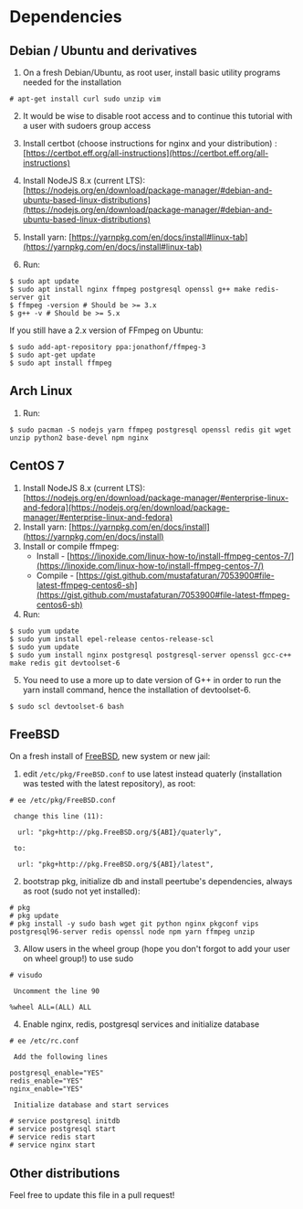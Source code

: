 # Dependencies

## Debian / Ubuntu and derivatives
  1. On a fresh Debian/Ubuntu, as root user, install basic utility programs needed for the installation

```
# apt-get install curl sudo unzip vim
```

  2. It would be wise to disable root access and to continue this tutorial with a user with sudoers group access

  3. Install certbot (choose instructions for nginx and your distribution) :
     [https://certbot.eff.org/all-instructions](https://certbot.eff.org/all-instructions)
  4. Install NodeJS 8.x (current LTS):
     [https://nodejs.org/en/download/package-manager/#debian-and-ubuntu-based-linux-distributions](https://nodejs.org/en/download/package-manager/#debian-and-ubuntu-based-linux-distributions)
  5. Install yarn:
     [https://yarnpkg.com/en/docs/install#linux-tab](https://yarnpkg.com/en/docs/install#linux-tab)
  6. Run:

```
$ sudo apt update
$ sudo apt install nginx ffmpeg postgresql openssl g++ make redis-server git
$ ffmpeg -version # Should be >= 3.x
$ g++ -v # Should be >= 5.x
```

If you still have a 2.x version of FFmpeg on Ubuntu:
```
$ sudo add-apt-repository ppa:jonathonf/ffmpeg-3
$ sudo apt-get update
$ sudo apt install ffmpeg
```

## Arch Linux

  1. Run:

```
$ sudo pacman -S nodejs yarn ffmpeg postgresql openssl redis git wget unzip python2 base-devel npm nginx
```

## CentOS 7

  1. Install NodeJS 8.x (current LTS):
     [https://nodejs.org/en/download/package-manager/#enterprise-linux-and-fedora](https://nodejs.org/en/download/package-manager/#enterprise-linux-and-fedora)
  2. Install yarn:
     [https://yarnpkg.com/en/docs/install](https://yarnpkg.com/en/docs/install)
  3. Install or compile ffmpeg:
     * Install - [https://linoxide.com/linux-how-to/install-ffmpeg-centos-7/](https://linoxide.com/linux-how-to/install-ffmpeg-centos-7/)
     * Compile - [https://gist.github.com/mustafaturan/7053900#file-latest-ffmpeg-centos6-sh](https://gist.github.com/mustafaturan/7053900#file-latest-ffmpeg-centos6-sh)
  4. Run:

```
$ sudo yum update
$ sudo yum install epel-release centos-release-scl
$ sudo yum update
$ sudo yum install nginx postgresql postgresql-server openssl gcc-c++ make redis git devtoolset-6
```

  5. You need to use a more up to date version of G++ in order to run the yarn install command, hence the installation of devtoolset-6.
```
$ sudo scl devtoolset-6 bash
```

## FreeBSD

On a fresh install of [FreeBSD](https://www.freebsd.org), new system or new jail:

  1. edit `/etc/pkg/FreeBSD.conf` to use latest instead quaterly (installation was tested with the latest repository), as root:
```
# ee /etc/pkg/FreeBSD.conf
```

     change this line (11):
```
  url: "pkg+http://pkg.FreeBSD.org/${ABI}/quaterly",
```

     to:
```
  url: "pkg+http://pkg.FreeBSD.org/${ABI}/latest",
```

  2. bootstrap pkg, initialize db and install peertube's dependencies, always as root (sudo not yet installed):
```
# pkg
# pkg update
# pkg install -y sudo bash wget git python nginx pkgconf vips postgresql96-server redis openssl node npm yarn ffmpeg unzip
```

  3. Allow users in the wheel group (hope you don't forgot to add your user on wheel group!) to use sudo
```
# visudo
```

     Uncomment the line 90
```
%wheel ALL=(ALL) ALL
```

  4. Enable nginx, redis, postgresql services and initialize database
```
# ee /etc/rc.conf
```

     Add the following lines
```
postgresql_enable="YES"
redis_enable="YES"
nginx_enable="YES"
```

	 Initialize database and start services
```
# service postgresql initdb
# service postgresql start
# service redis start
# service nginx start
```

## Other distributions

Feel free to update this file in a pull request!

